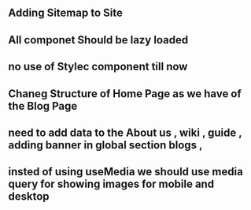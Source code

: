 ## Adding Sitemap to Site 
## All componet Should be lazy loaded 

## no use of Stylec component till now

## Chaneg Structure of Home Page as we have of the Blog Page 

## need to add data to the About us , wiki , guide , adding banner in global section blogs ,  
## insted of using useMedia we should use media query for showing images for mobile and desktop